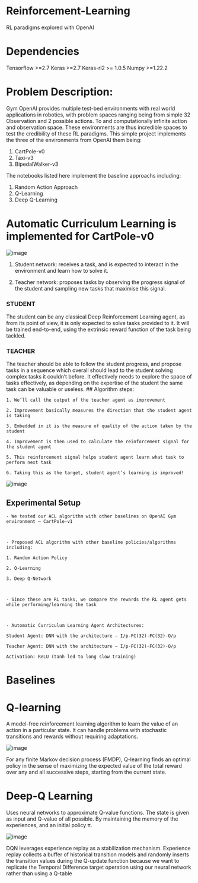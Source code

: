 # Reinforcement-Learning
 RL paradigms explored with OpenAI

# Dependencies 
Tensorflow >=2.7
Keras >=2.7
Keras-rl2 >= 1.0.5
Numpy >=1.22.2

# Problem Description:

Gym OpenAI provides multiple test-bed environments with real world applications in robotics, with problem spaces ranging being from simple 32 Observation and 2 possible actions. To and computationally infinite action and observation space. These environments are thus incredible spaces to test the credibility of these RL paradigms. This simple project implements the three of the environments from OpenAI them being: 

1. CartPole-v0
2. Taxi-v3
3. BipedalWalker-v3

The notebooks listed here implement the baseline approachs including:
1. Random Action Approach
2. Q-Learning 
3. Deep Q-Learning

# Automatic Curriculum Learning is implemented for **CartPole-v0**

![image](https://user-images.githubusercontent.com/56117150/165371010-470d76e9-68e8-4f59-a6a4-0b1c79ad70a1.png)


1. Student network: receives a task, and is expected to interact in the environment and learn how to solve it.

2. Teacher network: proposes tasks by observing the progress signal of the student and sampling new tasks that maximise this signal.

### **STUDENT**

The student can be any classical Deep Reinforcement Learning agent, as from its point of view, it is only expected to solve tasks provided to it. It will be trained end-to-end, using the extrinsic reward function of the task being tackled.

### **TEACHER**

The teacher should be able to follow the student progress, and propose tasks in a sequence which overall should lead to the student solving complex tasks it couldn’t before. It effectively needs to explore the space of tasks effectively, as depending on the expertise of the student the same task can be valuable or useless.
    ## Algorithm steps:

    1. We’ll call the output of the teacher agent as improvement

    2. Improvement basically measures the direction that the student agent is taking

    3. Embedded in it is the measure of quality of the action taken by the student

    4. Improvement is then used to calculate the reinforcement signal for the student agent

    5. This reinforcement signal helps student agent learn what task to perform next task

    6. Taking this as the target, student agent’s learning is improved!
    
![image](https://user-images.githubusercontent.com/56117150/165368905-4bdedbe9-d13b-40d1-b1c7-d456bde3ccfc.png)

## Experimental Setup 
    - We tested our ACL algorithm with other baselines on OpenAI Gym environment – CartPole-v1​

    ​

    - Proposed ACL algorithm with other baseline policies/algorithms including:​

    1. Random Action Policy​

    2. Q-Learning​

    3. Deep Q-Network​

    ​

    - Since these are RL tasks, we compare the rewards the RL agent gets while performing/learning the task​

    ​

    - Automatic Curriculum Learning Agent Architectures:​

    Student Agent: DNN with the architecture – I/p-FC(32)-FC(32)-O/p​

    Teacher Agent: DNN with the architecture – I/p-FC(32)-FC(32)-O/p​

    Activation: ReLU (tanh led to long slow training)
    
# Baselines 

# Q-learning
A model-free reinforcement learning algorithm to learn the value of an action in a particular state. It can handle problems with stochastic transitions and rewards without requiring adaptations.

![image](https://user-images.githubusercontent.com/56117150/165370721-4e1dafb8-2725-4dca-9c17-8bc429b45ebd.png)

For any finite Markov decision process (FMDP), Q-learning finds an optimal policy in the sense of maximizing the expected value of the total reward over any and all successive steps, starting from the current state.

# Deep-Q Learning 

Uses neural networks to approximate Q-value functions. The state is given as input and Q-value of all possible. By maintaining the memory of the experiences, and an initial policy π.

![image](https://user-images.githubusercontent.com/56117150/165370794-c74ff25d-8dc2-42a5-8ce0-49a38ca94fc2.png)

DQN leverages experience replay as a stabilization mechanism. Experience replay collects a buffer of historical transition models and randomly inserts the transition values during the Q-update function because we want to replicate the Temporal Difference target operation using our neural network rather than using a Q-table
